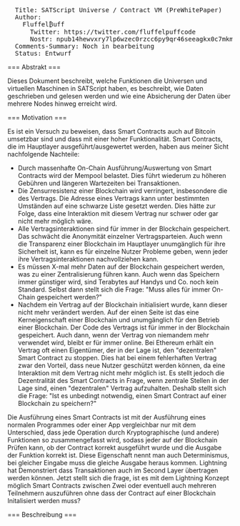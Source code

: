 <pre>
  Title: SATScript Universe / Contract VM (PreWhitePaper)
  Author: 
    Fluffel₿uff
      Twitter: https://twitter.com/fluffelpuffcode
      Nostr: npub14hewvxry7lp6wzec0rzcc6py9qr46seeagkx0c7mkmr3rckex3dq88hzee
  Comments-Summary: Noch in bearbeitung
  Status: Entwurf
</pre>

=== Abstrakt ===

Dieses Dokument beschreibt, welche Funktionen die Universen und virtuellen Maschinen in SATScript haben,
es beschreibt, wie Daten geschrieben und gelesen werden und wie eine Absicherung der Daten über mehrere Nodes hinweg erreicht wird.

=== Motivation ===

Es ist ein Versuch zu beweisen, dass Smart Contracts auch auf Bitcoin umsetzbar sind und dass mit einer hoher Funktionalität.
Smart Contracts, die im Hauptlayer ausgeführt/ausgewertet werden, haben aus meiner Sicht nachfolgende Nachteile:
+ Durch massenhafte On-Chain Ausführung/Auswertung von Smart Contracts wird der Mempool belastet. Dies führt wiederum zu höheren Gebühren und längeren Wartezeiten bei Transaktionen.
+ Die Zensurresistenz einer Blockchain wird verringert, insbesondere die des Vertrags. Die Adresse eines Vertrags kann unter bestimmten Umständen auf eine schwarze Liste gesetzt werden. Dies hätte zur Folge, dass eine Interaktion mit diesem Vertrag nur schwer oder gar nicht mehr möglich wäre.
+ Alle Vertragsinteraktionen sind für immer in der Blockchain gespeichert. Das schwächt die Anonymität einzelner Vertragsparteien. Auch wenn die Transparenz einer Blockchain im Hauptlayer unumgänglich für ihre Sicherheit ist, kann es für einzelne Nutzer Probleme geben, wenn jeder ihre Vertragsinteraktionen nachvollziehen kann.
+ Es müssen X-mal mehr Daten auf der Blockchain gespeichert werden, was zu einer Zentralisierung führen kann. Auch wenn das Speichern immer günstiger wird, sind Terabytes auf Handys und Co. noch kein Standard. Selbst dann stellt sich die Frage: "Muss alles für immer On-Chain gespeichert werden?"
+ Nachdem ein Vertrag auf der Blockchain initialisiert wurde, kann dieser nicht mehr verändert werden. Auf der einen Seite ist das eine Kerneigenschaft einer Blockchain und unumgänglich für den Betrieb einer Blockchain. Der Code des Vertrags ist für immer in der Blockchain gespeichert. Auch dann, wenn der Vertrag von niemandem mehr verwendet wird, bleibt er für immer online. Bei Ethereum erhält ein Vertrag oft einen Eigentümer, der in der Lage ist, den "dezentralen" Smart Contract zu stoppen. Dies hat bei einem fehlerhaften Vertrag zwar den Vorteil, dass neue Nutzer geschützt werden können, da eine Interaktion mit dem Vertrag nicht mehr möglich ist. Es stellt jedoch die Dezentralität des Smart Contracts in Frage, wenn zentrale Stellen in der Lage sind, einen "dezentralen" Vertrag aufzuhalten. Deshalb stellt sich die Frage: "Ist es unbedingt notwendig, einen Smart Contract auf einer Blockchain zu speichern?"


Die Ausführung eines Smart Contracts ist mit der Ausführung eines normalen Programmes oder einer App vergleichbar nur mit dem Unterschied, dass jede Operation durch Kryptographische (und andere) Funktionen so zusammengefasst wird, sodass jeder auf der Blockchain Prüfen kann, ob der Contract korrekt ausgeführt wurde und die Ausgabe der Funktion korrekt ist. Diese Eigenschaft nennt man auch Determinismus, bei gleicher Eingabe muss die gleiche Ausgabe heraus kommen. Lightning hat Demonstriert dass Transaktionen auch im Second Layer übertragen werden können. Jetzt stellt sich die frage, ist es mit dem Lightning Konzept möglich Smart Contracts zwischen Zwei oder eventuell auch mehreren Teilnehmern auszuführen ohne dass der Contract auf einer Blockchain Initalisiert werden muss? 

=== Beschreibung ===

